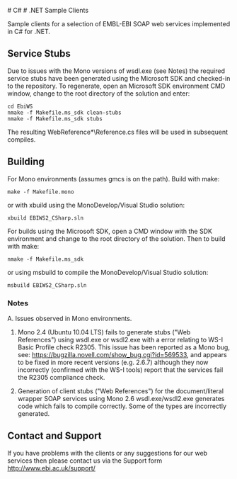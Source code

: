 # C# # .NET Sample Clients

Sample clients for a selection of EMBL-EBI SOAP web services implemented in
C# for .NET.

## Service Stubs

Due to issues with the Mono versions of wsdl.exe (see Notes) the required
service stubs have been generated using the Microsoft SDK and checked-in to
the repository. To regenerate, open an Microsoft SDK environment CMD window,
change to the root directory of the solution and enter:

```
cd EbiWS
nmake -f Makefile.ms_sdk clean-stubs
nmake -f Makefile.ms_sdk stubs
```

The resulting WebReference\*\Reference.cs files will be used in subsequent
compiles.

## Building

For Mono environments (assumes gmcs is on the path). Build with make:

```
make -f Makefile.mono
```

or with xbuild using the MonoDevelop/Visual Studio solution:

```
xbuild EBIWS2_CSharp.sln
```

For builds using the Microsoft SDK, open a CMD window with the SDK environment
and change to the root directory of the solution. Then to build with make:

```
nmake -f Makefile.ms_sdk
```

or using msbuild to compile the MonoDevelop/Visual Studio solution:

```
msbuild EBIWS2_CSharp.sln
```

### Notes

A. Issues observed in Mono environments.

1. Mono 2.4 (Ubuntu 10.04 LTS) fails to generate stubs ("Web References")
using wsdl.exe or wsdl2.exe with a error relating to WS-I Basic Profile
check R2305. This issue has been reported as a Mono bug, see:
https://bugzilla.novell.com/show_bug.cgi?id=569533, and appears to be fixed
in more recent versions (e.g. 2.6.7) although they now incorrectly (confirmed
with the WS-I tools) report that the services fail the R2305 compliance check.

2. Generation of client stubs ("Web References") for the document/literal
wrapper SOAP services using Mono 2.6 wsdl.exe/wsdl2.exe generates code
which fails to compile correctly. Some of the types are incorrectly generated.

## Contact and Support

If you have problems with the clients or any suggestions for our web services
then please contact us via the Support form http://www.ebi.ac.uk/support/
